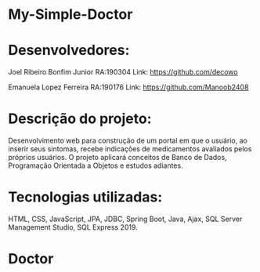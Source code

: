 # My-Simple-Doctor

# Desenvolvedores:
Joel Ribeiro Bonfim Junior RA:190304 Link: https://github.com/decowo

Emanuela Lopez Ferreira RA:190176 Link: https://github.com/Manoob2408

# Descrição do projeto:
Desenvolvimento web para construção de um portal em que o usuário, ao inserir seus sintomas, recebe indicações de medicamentos avaliados pelos próprios usuários. O projeto aplicará conceitos de Banco de Dados, Programação Orientada a Objetos e estudos adiantes.

# Tecnologias utilizadas:
HTML, CSS, JavaScript, JPA, JDBC, Spring Boot, Java, Ajax, SQL Server Management Studio, SQL Express 2019.
# Doctor
